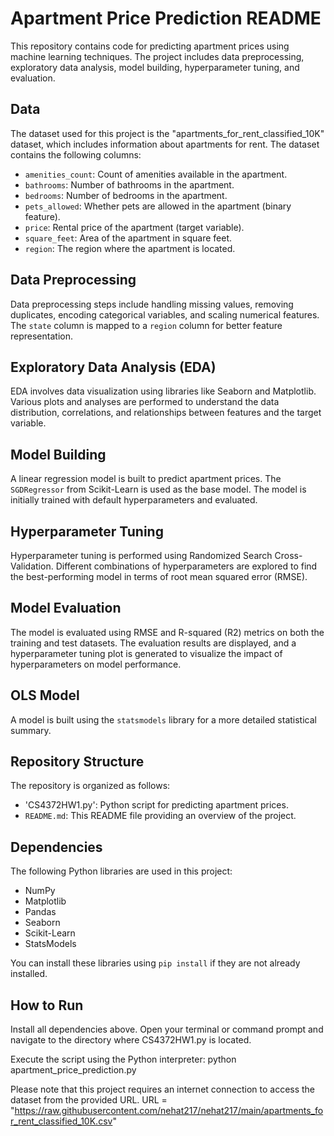 # Apartment Price Prediction README

This repository contains code for predicting apartment prices using machine learning techniques. The project includes data preprocessing, exploratory data analysis, model building, hyperparameter tuning, and evaluation.

## Data

The dataset used for this project is the "apartments_for_rent_classified_10K" dataset, which includes information about apartments for rent. The dataset contains the following columns:

- `amenities_count`: Count of amenities available in the apartment.
- `bathrooms`: Number of bathrooms in the apartment.
- `bedrooms`: Number of bedrooms in the apartment.
- `pets_allowed`: Whether pets are allowed in the apartment (binary feature).
- `price`: Rental price of the apartment (target variable).
- `square_feet`: Area of the apartment in square feet.
- `region`: The region where the apartment is located.

## Data Preprocessing

Data preprocessing steps include handling missing values, removing duplicates, encoding categorical variables, and scaling numerical features. The `state` column is mapped to a `region` column for better feature representation.

## Exploratory Data Analysis (EDA)

EDA involves data visualization using libraries like Seaborn and Matplotlib. Various plots and analyses are performed to understand the data distribution, correlations, and relationships between features and the target variable.

## Model Building

A linear regression model is built to predict apartment prices. The `SGDRegressor` from Scikit-Learn is used as the base model. The model is initially trained with default hyperparameters and evaluated.

## Hyperparameter Tuning

Hyperparameter tuning is performed using Randomized Search Cross-Validation. Different combinations of hyperparameters are explored to find the best-performing model in terms of root mean squared error (RMSE).

## Model Evaluation

The model is evaluated using RMSE and R-squared (R2) metrics on both the training and test datasets. The evaluation results are displayed, and a hyperparameter tuning plot is generated to visualize the impact of hyperparameters on model performance.

## OLS Model 

A model is built using the `statsmodels` library for a more detailed statistical summary.

## Repository Structure

The repository is organized as follows:

- 'CS4372HW1.py': Python script for predicting apartment prices.
- `README.md`: This README file providing an overview of the project.

## Dependencies

The following Python libraries are used in this project:

- NumPy
- Matplotlib
- Pandas
- Seaborn
- Scikit-Learn
- StatsModels

You can install these libraries using `pip install` if they are not already installed.

## How to Run

Install all dependencies above.  Open your terminal or command prompt and navigate to the directory where CS4372HW1.py is located. 

Execute the script using the Python interpreter: python apartment_price_prediction.py

Please note that this project requires an internet connection to access the dataset from the provided URL.
URL = "https://raw.githubusercontent.com/nehat217/nehat217/main/apartments_for_rent_classified_10K.csv"
